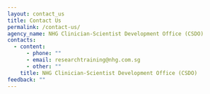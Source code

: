 ```yaml
---
layout: contact_us
title: Contact Us
permalink: /contact-us/
agency_name: NHG Clinician-Scientist Development Office (CSDO)
contacts:
  - content:
      - phone: ""
      - email: researchtraining@nhg.com.sg
      - other: ""
    title: NHG Clinician-Scientist Development Office (CSDO)
feedback: ""
---
```

